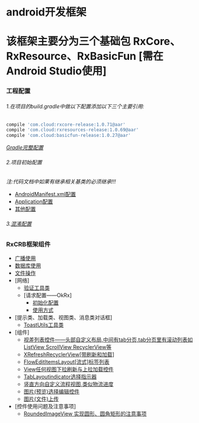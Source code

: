 android开发框架
============
# 该框架主要分为三个基础包 RxCore、RxResource、RxBasicFun [需在Android Studio使用]

### 工程配置
###### 1.在项目的build.gradle中做以下配置添加以下三个主要引用:
```gradle
compile 'com.cloud:rxcore-release:1.0.71@aar'
compile 'com.cloud:rxresources-release:1.0.69@aar'
compile 'com.cloud:basicfun-release:1.0.27@aar'
```
*[Gradle完整配置](/docs/gradle_all_config.md)*
###### 2.项目初始配置
*注:代码文档中如果有继承相关基类的必须继承!!!*
* [AndroidManifest.xml配置](/docs/android_manifest_config.md)
* [Application配置](/docs/application_config.md)
* [其他配置](/docs/app_other_config.md)
###### 3.[混淆配置](/docs/confounding.md)

### RxCRB框架组件
* [广播使用](/docs/receive_use.md)
* [数据库使用](/docs/db_use.md)
* [文件操作](/docs/file_operation.md)
* [网络]
	* [验证工具类](/docs/network.md)
	* [请求配置——OkRx]
		* [初始化配置](/docs/okrx_init.md)
		* [使用方式](/docs/okrx_use.md)
* [提示类、加载类、视图类、消息类对话框]
	* [ToastUtils工具类](/docs/toast_doc.md)
* [组件]
	* [视差列表控件——头部自定义布局,中间有tab分页,tab分页里有滚动列表如ListView ScrollView RecyclerView等](/docs/parallax_list.md)
	* [XRefreshRecyclerView[带刷新和加载]](/docs/xrecyclerview.md)
	* [FlowEditItemsLayout[流式]标签列表](/docs/tag_list.md)
	* [View任何视图下拉刷新与上拉加载控件](/docs/view_refresh_load.md)
	* [TabLayoutindicator选择指示器](/docs/tab_layout_indicator.md)
	* [竖直方向自定义流程视图,类似物流进度](/docs/vertical_flow_track.md)
	* [图片(预览)选择编辑控件](/docs/picture_select_editor.md)
	* [图片(文件)上传](/docs/file_upload.md)
* [控件使用问题及注意事项]
	* [RoundedImageView 实现圆形、圆角矩形的注意事项](/docs/attention.md)